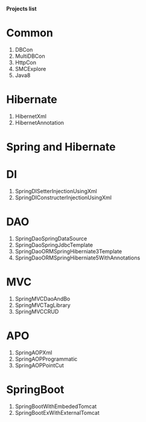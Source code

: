 **Projects list**




Common
==============
1. DBCon
2. MultiDBCon
3. HttpCon
4. SMCExplore
5. Java8

Hibernate
=========
1. HibernetXml
2. HibernetAnnotation

Spring and Hibernate
=====================
DI
==
1. SpringDISetterInjectionUsingXml
2. SpringDIConstructerInjectionUsingXml

DAO
==
1. SpringDaoSpringDataSource
2. SpringDaoSpringJdbcTemplate
3. SpringDaoORMSpringHiberniate3Template
4. SpringDaoORMSpringHiberniate5WithAnnotations

MVC
==
1. SpringMVCDaoAndBo
2. SpringMVCTagLibrary
3. SpringMVCCRUD

APO
==
1. SpringAOPXml
2. SpringAOPProgrammatic
3. SpringAOPPointCut

SpringBoot
==========
1. SpringBootWithEmbededTomcat
2. SpringBootExWithExternalTomcat




